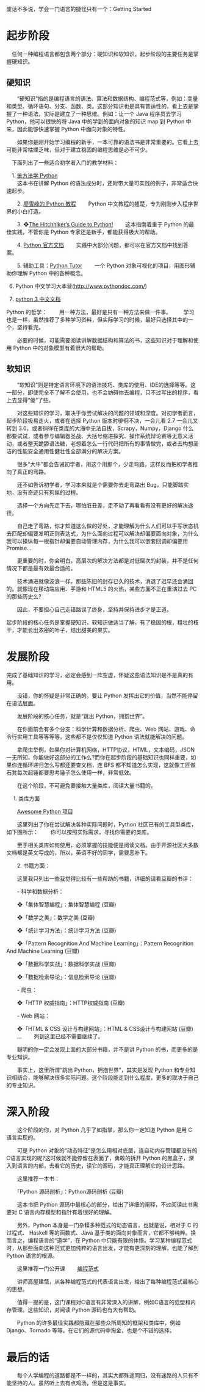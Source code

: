 废话不多说，学会一门语言的捷径只有一个：Getting Started   


# 起步阶段

　任何一种编程语言都包含两个部分：硬知识和软知识，起步阶段的主要任务是掌握硬知识。
##  硬知识

　　“硬知识”指的是编程语言的语法、算法和数据结构、编程范式等，例如：变量和类型、循环语句、分支、函数、类。这部分知识也是具有普适性的，看上去是掌握了一种语法，实际是建立了一种思维。例如：让一个 Java 程序员去学习 Python，他可以很快的将 Java 中的学到的面向对象的知识 map 到 Python 中来，因此能够快速掌握 Python 中面向对象的特性。
  
　　如果你是刚开始学习编程的新手，一本可靠的语法书是非常重要的。它看上去可能非常枯燥乏味，但对于建立稳固的编程思维是必不可少。
  
  　下面列出了一些适合初学者入门的教学材料：   
   
  　1. [笨方法学 Python](https://learnpythonthehardway.org/book/)  
　　这本书在讲解 Python 的语法成分时，还附带大量可实践的例子，非常适合快速起步。      
  
　　2. [廖雪峰的 Python 教程](https://www.liaoxuefeng.com/wiki/0014316089557264a6b348958f449949df42a6d3a2e542c000)
　　Python 中文教程的翘楚，专为刚刚步入程序世界的小白打造。      
  
　　3. ❖[The Hitchhiker’s Guide to Python!](http://docs.python-guide.org/en/latest/)
　　这本指南着重于 Python 的最佳实践，不管你是 Python 专家还是新手，都能获得极大的帮助。     
  
　　4. [Python 官方文档](http://www.pythondoc.com/pythontutorial3/index.html)
　　实践中大部分问题，都可以在官方文档中找到答案。        
  
　　5. 辅助工具：[Python Tutor](http://pythontutor.com/)
　　一个 Python 对象可视化的项目，用图形辅助你理解 Python 中的各种概念。    
  
   6. Python 中文学习大本营(http://www.pythondoc.com/)     
   
   7. [python 3 中文文档](http://docspy3zh.readthedocs.io/en/latest/tutorial/)

Python 的哲学：
　　用一种方法，最好是只有一种方法来做一件事。
  　　学习也是一样，虽然推荐了多种学习资料，但实际学习的时候，最好只选择其中的一个，坚持看完。
  
　　必要的时候，可能需要阅读讲解数据结构和算法的书，这些知识对于理解和使用 Python 中的对象模型有着很大的帮助。
　　
## 软知识

　　“软知识”则是特定语言环境下的语法技巧、类库的使用、IDE的选择等等。这一部分，即使完全不了解不会使用，也不会妨碍你去编程，只不过写出的程序，看上去显得“傻”了些。
  
　　对这些知识的学习，取决于你尝试解决的问题的领域和深度。对初学者而言，起步阶段极易走火，或者在选择 Python 版本时徘徊不决，一会儿看 2.7 一会儿又转到 3.0，或者徜徉在类库的大海中无法自拔，Scrapy，Numpy，Django 什么都要试试，或者参与编辑器圣战、大括号缩进探究、操作系统辩论赛等无意义活动，或者整天跪舔语法糖，老想着怎么一行代码把所有的事情做完，或者去构想圣洁的性能安全通用性健壮性全部满分的解决方案。
  
　　很多“大牛”都会告诫初学者，用这个用那个，少走弯路，这样反而把初学者推向了真正的弯路。
  
　　还不如告诉初学者，学习本来就是个需要你去走弯路出 Bug，只能脚踏实地，没有奇迹只有狗屎的过程。
  
　　选择一个方向先走下去，哪怕脏丑差，走不动了再看看有没有更好的解决途径。
  
　　自己走了弯路，你才知道这么做的好处，才能理解为什么人们可以手写状态机去匹配却偏要发明正则表达式，为什么面向过程可以解决却偏要面向对象，为什么我可以操纵每一根指针却偏要自动管理内存，为什么我可以嵌套回调却偏要用 Promise...
  
　　更重要的时，你会明白，高层次的解决方法都是对低层次的封装，并不是任何情况下都是最有效最合适的。
  
　　技术涌进就像波浪一样，那些陈旧的封存已久的技术，消退了迟早还会涌回的。就像现在移动端应用、手游和 HTML5 的火热，某些方面不正在重演过去 PC 的那些历史么?
  
　　因此，不要担心自己走错路误了终身，坚持并保持进步才是正道。
  
起步阶段的核心任务是掌握硬知识，软知识做适当了解，有了稳固的根，粗壮的枝干，才能长出浓密的叶子，结出甜美的果实。

# 发展阶段

完成了基础知识的学习，必定会感到一阵空虚，怀疑这些语法知识是不是真的有用。

　　没错，你的怀疑是非常正确的。要让 Python 发挥出它的价值，当然不能停留在语法层面。
  
　　发展阶段的核心任务，就是“跳出 Python，拥抱世界”。
  
　　在你面前会有多个分支：科学计算和数据分析、爬虫、Web 网站、游戏、命令行实用工具等等等等，这些都不是仅仅知道 Python 语法就能解决的问题。
  
　　拿爬虫举例，如果你对计算机网络，HTTP协议，HTML，文本编码，JSON一无所知，你能做好这部分的工作么?而你在起步阶段的基础知识也同样重要，如果你连循环递归怎么写都还要查文档，连 BFS 都不知道怎么实现，这就像工匠做石凳每次起锤都要思考锤子怎么使用一样，非常低效。
  
　　在这个阶段，不可避免要接触大量类库，阅读大量书籍的。       
  
　  1. 类库方面
   
　　[Awesome Python 项目](https://github.com/q735613050/awesome-python)
  
　　这里列出了你在尝试解决各种实际问题时，Python 社区已有的工具型类库，如下图所示：
　　你可以按照实际需求，寻找你需要的类库。
  
　　至于相关类库如何使用，必须掌握的技能便是阅读文档。由于开源社区大多数文档都是英文写成的，所以，英语不好的同学，需要恶补下。
  
　　2. 书籍方面：
  
　　这里我只列出一些我觉得比较有一些帮助的书籍，详细的请看豆瓣的书评：
  
　　- 科学和数据分析：
  
　　❖「集体智慧编程」：集体智慧编程 (豆瓣)
  
　　❖「数学之美」：数学之美 (豆瓣)
  
　　❖「统计学习方法」：统计学习方法 (豆瓣)
  
　　❖「Pattern Recognition And Machine Learning」：Pattern Recognition And Machine Learning (豆瓣)
  
　　❖「数据科学实战」：数据科学实战 (豆瓣)
  
　　❖「数据检索导论」：信息检索导论 (豆瓣)
  
　　- 爬虫：
  
　　❖「HTTP 权威指南」：HTTP权威指南 (豆瓣)
  
　　- Web 网站：
  
　　❖「HTML & CSS 设计与构建网站」：HTML & CSS设计与构建网站 (豆瓣)
　　...
　　列到这里已经不需要继续了。
  
　　聪明的你一定会发现上面的大部分书籍，并不是讲 Python 的书，而更多的是专业知识。
  
　　事实上，这里所谓“跳出 Python，拥抱世界”，其实是发现 Python 和专业知识相结合，能够解决很多实际问题。这个阶段能走到什么程度，更多的取决于自己的专业知识。
  
# 深入阶段
　　这个阶段的你，对 Python 几乎了如指掌，那么你一定知道 Python 是用 C 语言实现的。
  
　　可是 Python 对象的“动态特征”是怎么用相对底层，连自动内存管理都没有的C语言实现的呢?这时候就不能停留在表面了，勇敢的拆开 Python 的黑盒子，深入到语言的内部，去看它的历史，读它的源码，才能真正理解它的设计思路。
  
　　这里推荐一本书：
  
　　「Python 源码剖析」：Python源码剖析 (豆瓣)
  
　　这本书把 Python 源码中最核心的部分，给出了详细的阐释，不过阅读此书需要对 C 语言内存模型和指针有着很好的理解。
  
　　另外，Python 本身是一门杂糅多种范式的动态语言，也就是说，相对于 C 的过程式、 Haskell 等的函数式、Java 基于类的面向对象而言，它都不够纯粹。换而言之，编程语言的“道学”，在 Python 中只能有限的体悟。学习某种编程范式时，从那些面向这种范式更加纯粹的语言出发，才能有更深刻的理解，也能了解到 Python 语言的根源。
  
　　这里推荐一门公开课
　　[编程范式](http://open.163.com/special/opencourse/paradigms.html '斯坦福大学公开课：编程范式')
  
　　讲师高屋建瓴，从各种编程范式的代表语言出发，给出了每种编程范式最核心的思想。
  
　　值得一提的是，这门课程对C语言有非常深入的讲解，例如C语言的范型和内存管理。这些知识，对阅读 Python 源码也有大有帮助。
  
　　Python 的许多最佳实践都隐藏在那些众所周知的框架和类库中，例如 Django、Tornado 等等。在它们的源代码中淘金，也是个不错的选择。
  
# 最后的话
　　每个人学编程的道路都是不一样的，其实大都殊途同归，没有迷路的人只有不能坚持的人。虽然听上去有点鸡汤，但是这是事实。
